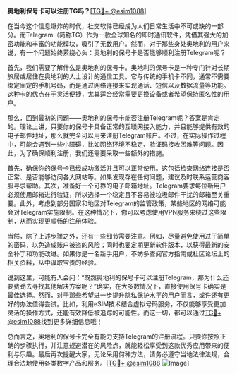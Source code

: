 **奥地利保号卡可以注册TG吗？**[[TG💪+ @esim1088](https://t.me/s/esim1088)]

在当今这个信息爆炸的时代，社交软件已经成为人们日常生活中不可或缺的一部分。而Telegram（简称TG）作为一款全球知名的即时通讯软件，凭借其强大的加密功能和丰富的功能模块，吸引了无数用户。然而，对于那些身处奥地利的用户来说，有一个问题始终萦绕心头：奥地利的保号卡是否能够顺利注册Telegram呢？

首先，我们需要了解什么是奥地利的保号卡。奥地利的保号卡是一种专门针对长期旅居或居住在奥地利的人士设计的通信工具。它与传统的手机卡不同，通常不需要绑定固定的手机号码，而是通过网络连接来实现通话、短信以及数据流量等功能。这种卡的优点在于灵活便捷，尤其适合经常需要更换设备或者希望保持匿名性的用户。

那么，回到最初的问题——奥地利的保号卡能否注册Telegram呢？答案是肯定的。理论上讲，只要你的保号卡具备正常的互联网接入能力，并且能够提供有效的电子邮件地址，那么就完全可以用来注册Telegram账户。不过，在实际操作过程中，可能会遇到一些小障碍，比如网络环境不稳定、验证码接收困难等问题。因此，为了确保顺利注册，我们还需要采取一些额外的措施。

首先，确保你的保号卡已经成功激活并且可以正常使用。这包括检查网络连接是否正常、是否能够访问各大网站等。如果发现存在任何问题，建议及时联系运营商客服寻求帮助。其次，准备好一个可靠的电子邮箱地址。Telegram要求每位新用户必须使用邮箱进行验证，所以选择一个稳定且不容易被垃圾邮件干扰的邮箱至关重要。此外，考虑到部分国家和地区对Telegram的监管政策，某些地区的网络可能会对Telegram实施限制。在这种情况下，你可以考虑使用VPN服务来绕过这些限制，从而实现更顺畅的注册体验。

当然，除了上述步骤之外，还有一些细节需要注意。例如，尽量避免使用过于简单的密码，以免造成账户被盗的风险；同时也要定期更新软件版本，以获得最新的安全补丁和功能改进。如果你是一名新手用户，不妨多查阅官方指南或社区论坛上的相关资料，从中汲取宝贵的经验。

说到这里，可能有人会问：“既然奥地利的保号卡可以注册Telegram，那为什么还要费劲去寻找其他解决方案呢？”确实，在大多数情况下，直接使用保号卡确实是最佳选择。然而，对于那些希望进一步提升隐私保护水平的用户而言，或许还有更好的办法值得尝试。比如，利用eSIM技术结合虚拟号码服务，不仅能够享受更加灵活的操作方式，还能有效降低被追踪的可能性。而这一切，都可以通过[TG💪+ @esim1088](https://t.me/s/esim1088)找到更多详细信息哦！

总而言之，奥地利的保号卡完全有能力支持Telegram的注册流程。只要你按照正确的步骤执行，并注意规避潜在的风险点，就能轻松享受到这款优秀应用带来的便利与乐趣。最后再次提醒大家，无论采用何种方法，请务必遵守当地法律法规，合理合法地使用各类数字产品和服务。[[TG💪+ @esim1088](https://t.me/s/esim1088) ![Image](https://i.postimg.cc/4NQfJmqS/Snipaste-2025-05-13-00-14-12.png)]